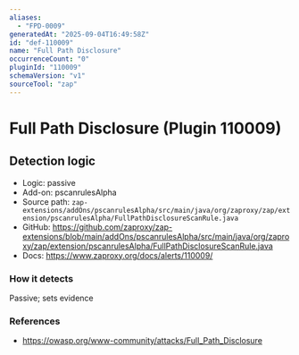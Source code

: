 ```yaml
---
aliases:
  - "FPD-0009"
generatedAt: "2025-09-04T16:49:58Z"
id: "def-110009"
name: "Full Path Disclosure"
occurrenceCount: "0"
pluginId: "110009"
schemaVersion: "v1"
sourceTool: "zap"
---
```


# Full Path Disclosure (Plugin 110009)

## Detection logic

- Logic: passive
- Add-on: pscanrulesAlpha
- Source path: `zap-extensions/addOns/pscanrulesAlpha/src/main/java/org/zaproxy/zap/extension/pscanrulesAlpha/FullPathDisclosureScanRule.java`
- GitHub: https://github.com/zaproxy/zap-extensions/blob/main/addOns/pscanrulesAlpha/src/main/java/org/zaproxy/zap/extension/pscanrulesAlpha/FullPathDisclosureScanRule.java
- Docs: https://www.zaproxy.org/docs/alerts/110009/

### How it detects

Passive; sets evidence

### References
- https://owasp.org/www-community/attacks/Full_Path_Disclosure

